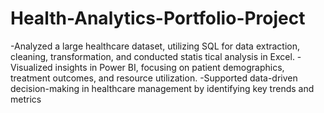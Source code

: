 # Health-Analytics-Portfolio-Project
-Analyzed a large healthcare dataset, utilizing SQL for data extraction, cleaning, transformation, and conducted statis tical analysis in Excel.
-Visualized insights in Power BI, focusing on patient demographics, treatment outcomes, and resource utilization.
-Supported data-driven decision-making in healthcare management by identifying key trends and metrics
